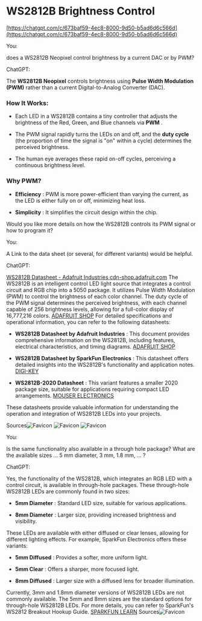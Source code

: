# WS2812B Brightness Control #

[https://chatgpt.com/c/673baf59-4ec8-8000-9d50-b5ad6d6c566d](https://chatgpt.com/c/673baf59-4ec8-8000-9d50-b5ad6d6c566d)

You: 

does a WS2812B Neopixel control brightness by a current DAC or by PWM?

ChatGPT: 

The **WS2812B Neopixel**  controls brightness using **Pulse Width Modulation (PWM)**  rather than a current Digital-to-Analog Converter (DAC).
### How It Works: 
 
- Each LED in a WS2812B contains a tiny controller that adjusts the brightness of the Red, Green, and Blue channels via **PWM** .
 
- The PWM signal rapidly turns the LEDs on and off, and the **duty cycle**  (the proportion of time the signal is "on" within a cycle) determines the perceived brightness.

- The human eye averages these rapid on-off cycles, perceiving a continuous brightness level.

### Why PWM? 
 
- **Efficiency** : PWM is more power-efficient than varying the current, as the LED is either fully on or off, minimizing heat loss.
 
- **Simplicity** : It simplifies the circuit design within the chip.

Would you like more details on how the WS2812B controls its PWM signal or how to program it?

You: 

A Link to the data sheet (or several, for different variants) would be helpful.

ChatGPT: 

[WS2812B Datasheet - Adafruit Industries
cdn-shop.adafruit.com](https://cdn-shop.adafruit.com/datasheets/WS2812B.pdf) The WS2812B is an intelligent control LED light source that integrates a control circuit and RGB chip into a 5050 package. It utilizes Pulse Width Modulation (PWM) to control the brightness of each color channel. The duty cycle of the PWM signal determines the perceived brightness, with each channel capable of 256 brightness levels, allowing for a full-color display of 16,777,216 colors. [ADAFRUIT SHOP](https://cdn-shop.adafruit.com/datasheets/WS2812B.pdf) 
For detailed specifications and operational information, you can refer to the following datasheets:
 
- **WS2812B Datasheet by Adafruit Industries** : This document provides comprehensive information on the WS2812B, including features, electrical characteristics, and timing diagrams. [ADAFRUIT SHOP](https://cdn-shop.adafruit.com/datasheets/WS2812B.pdf)
 
- **WS2812B Datasheet by SparkFun Electronics** : This datasheet offers detailed insights into the WS2812B's functionality and application notes. [DIGI-KEY](https://www.digikey.com/en/htmldatasheets/production/1829370/0/0/1/ws2812b.html)
 
- **WS2812B-2020 Datasheet** : This variant features a smaller 2020 package size, suitable for applications requiring compact LED arrangements. [MOUSER ELECTRONICS](https://www.mouser.com/pdfDocs/WS2812B-2020_V10_EN_181106150240761.pdf)

These datasheets provide valuable information for understanding the operation and integration of WS2812B LEDs into your projects.

Sources![Favicon](https://www.google.com/s2/favicons?domain=https://www.mouser.com&sz=32) 
![Favicon](https://www.google.com/s2/favicons?domain=https://www.digikey.com&sz=32) 
![Favicon](https://www.google.com/s2/favicons?domain=https://cdn-shop.adafruit.com&sz=32)

You: 

Is the same functionality also available in a through hole package?
What are the available sizes … 5 mm diameter, 3 mm, 1.8 mm, … ?

ChatGPT: 

Yes, the functionality of the WS2812B, which integrates an RGB LED with a control circuit, is available in through-hole packages. These through-hole WS2812B LEDs are commonly found in two sizes:
 
- **5mm Diameter** : Standard LED size, suitable for various applications.
 
- **8mm Diameter** : Larger size, providing increased brightness and visibility.

These LEDs are available with either diffused or clear lenses, allowing for different lighting effects. For example, SparkFun Electronics offers these variants:
 
- **5mm Diffused** : Provides a softer, more uniform light.
 
- **5mm Clear** : Offers a sharper, more focused light.
 
- **8mm Diffused** : Larger size with a diffused lens for broader illumination.

Currently, 3mm and 1.8mm diameter versions of WS2812B LEDs are not commonly available. The 5mm and 8mm sizes are the standard options for through-hole WS2812B LEDs.
For more details, you can refer to SparkFun's WS2812 Breakout Hookup Guide. [SPARKFUN LEARN](https://learn.sparkfun.com/tutorials/ws2812-breakout-hookup-guide/all) 
Sources![Favicon](https://www.google.com/s2/favicons?domain=https://learn.sparkfun.com&sz=32)
